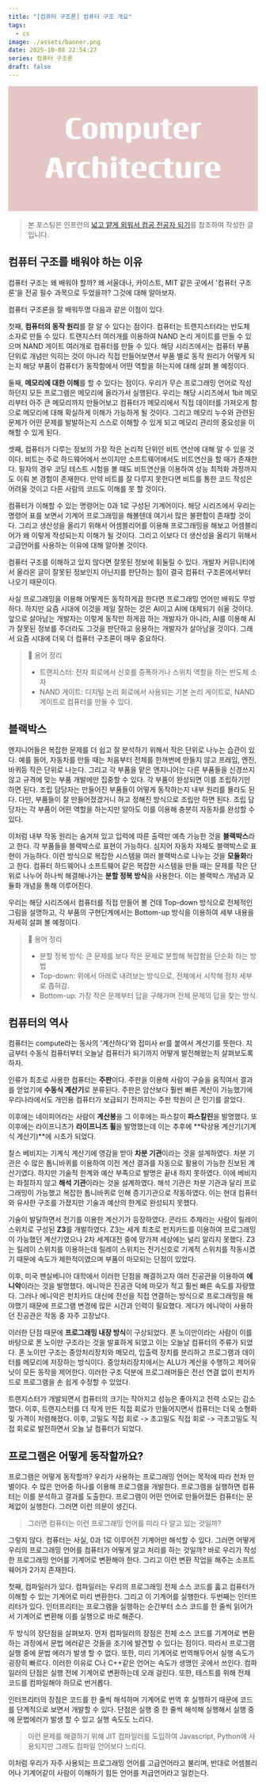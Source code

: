 ```yaml
---
title: "[컴퓨터 구조론] 컴퓨터 구조 개요"
tags:
  - cs
image: ./assets/banner.png
date: 2025-10-08 22:54:27
series: 컴퓨터 구조론
draft: false
---
```


![banner](./assets/banner.png)

> 본 포스팅은 인프런의 [넓고 얕게 외워서 컴공 전공자 되기](https://inf.run/udDJ6)를 참조하여 작성한 글입니다.

## 컴퓨터 구조를 배워야 하는 이유

컴퓨터 구조는 왜 배워야 할까? 왜 서울대나, 카이스트, MIT 같은 곳에서 '컴퓨터 구조론'을 전공 필수 과목으로 두었을까? 그것에 대해 알아보자.

컴퓨터 구조론을 잘 배워두명 다음과 같은 이점이 있다. 

첫째, **컴퓨터의 동작 원리**를 잘 알 수 있다는 점이다. 컴퓨터는 트랜지스터라는 반도체 소자로 만들 수 있다. 트랜지스터 여러개를 이용하여 NAND 논리 게이트를 만들 수 있으며 NAND 게이트 여러개로 컴퓨터를 만들 수 있다. 해당 시리즈에서는 컴퓨터 부품 단위로 개념만 익히는 것이 아니라 직접 만들어보면서 부품 별로 동작 원리가 어떻게 되는지 해당 부품이 컴퓨터가 동작함에서 어떤 역할을 하는지에 대해 살펴 볼 예정이다.

둘째, **메모리에 대한 이해**를 할 수 있다는 점이다. 우리가 무슨 프로그래밍 언어로 작성하던지 모든 프로그램은 메모리에 올라가서 실행된다. 우리는 해당 시리즈에서 1bit 메모리부터 아주 큰 메모리까지 만들어보고 컴퓨터가 메모리에서 직접 데이터를 가져오게 함으로 메모리에 대해 확실하게 이해가 가능하게 될 것이다. 그리고 메모리 누수와 관련된 문제가 어떤 문제를 발발하는지 스스로 이해할 수 있게 되고 메모리 관리의 중요성을 이해할 수 있게 된다.

셋째, 컴퓨터가 다루는 정보의 가장 작은 논리적 단위인 비트 연산에 대해 알 수 있을 것이다. 비트는 주로 하드웨어에서 쓰이지만 소프트웨어에서도 비트연산을 할 때가 존재한다. 필자의 경우 코딩 테스트 시험을 볼 때도 비트연산을 이용하여 성능 최적화 과정까지도 이뤄 본 경험이 존재한다. 만약 비트를 잘 다루지 못한다면 비트를 통한 코드 작성은 어려울 것이고 다른 사람의 코드도 이해를 못 할 것이다.

컴퓨터가 이해할 수 있는 명령어는 0과 1로 구성된 기계어이다. 해당 시리즈에서 우리는 명령어 표를 보면서 기계어 프로그래밍을 해볼텐데 여기서 많은 불편함이 존재할 것이다. 그리고 생산성을 올리기 위해서 어셈블리어를 이용해 프로그래밍을 해보고 어셈블리어가 왜 이렇게 작성되는지 이해가 될 것이다. 그리고 이보다 더 생산성을 올리기 위해서 고급언어를 사용하는 이유에 대해 알아볼 것이다.

컴퓨터 구조를 이해하고 있지 않다면 잘못된 정보에 휘둘릴 수 있다. 개발자 커뮤니티에서 올라온 글이 잘못된 정보인지 아닌지를 판단하는 힘이 결국 컴퓨터 구조론에서부터 나오기 때문이다.

사실 프로그래밍을 이용해 어떻게든 동작하게끔 한다면 프로그래밍 언어만 배워도 무방하다. 하지만 요즘 시대에 이것을 제일 잘하는 것은 AI이고 AI에 대체되기 쉬울 것이다. 앞으로 살아남는 개발자는 이렇게 동작만 하게끔 하는 개발자가 아니라, AI를 이용해 AI가 잘못된 정보를 주더라도 그것을 판단하고 응용하는 개발자가 살아남을 것이다. 그래서 요즘 시대에 더욱 더 컴퓨터 구조론이 매우 중요하다.

> 📝 용어 정리
>
> - 트랜지스터: 전자 회로에서 신호를 증폭하거나 스위치 역할을 하는 반도체 소자
> - NAND 게이트: 디지털 논리 회로에서 사용되는 기본 논리 게이트로, NAND 게이트로 컴퓨터를 만들 수 있다.

## 블랙박스

엔지니어들은 복잡한 문제를 더 쉽고 잘 분석하기 위해서 작은 단위로 나누는 습관이 있다. 예를 들어, 자동차를 만들 때는 처음부터 전체를 한꺼번에 만들지 않고 프레임, 엔진, 바퀴등 작은 단위로 나눈다. 그리고 각 부품을 맡은 엔지니어는 다른 부품들을 신경쓰지 않고 규격에 맞는 부품 개발에만 집중할 수 있다. 각 부품이 완성되면 이를 조립하기만 하면 된다. 조립 담당자는 만들어진 부품들이 어떻게 동작하는지 내부 원리를 몰라도 된다. 다만, 부품들이 잘 만들어졌겠거니 하고 정해진 방식으로 조립만 하면 된다. 조립 담당자는 각 부품이 어떤 역할을 하는지만 알아도 이를 이용해 충분히 자동차를 완성할 수 있다.

이처럼 내부 작동 원리는 숨겨져 있고 입력에 따른 출력만 예측 가능한 것을 **블랙박스**라고 한다. 각 부품들을 블랙박스로 표현이 가능하다. 심지어 자동차 자체도 블랙박스로 표현이 가능하다. 이런 방식으로 복잡한 시스템을 여러 블랙박스로 나누는 것을 **모듈화**라고 한다. 컴퓨터 하드웨어나 소프트웨어 같은 복잡한 시스템을 만들 때는 문제를 작은 단위로 나누어 하나씩 해결해나가는 **분할 정복 방식**을 사용한다. 이는 블랙박스 개념과 모듈화 개념을 통해 이루어진다.

우리는 해당 시리즈에서 컴퓨터를 직접 만들어 볼 건데 Top-down 방식으로 전체적인 그림을 설명하고, 각 부품의 구현단계에서는 Bottom-up 방식을 이용하여 세부 내용을 자세히 살펴 볼 예정이다.

> 📝 용어 정리
>
> - 분할 정복 방식: 큰 문제를 보다 작은 문제로 분할해 복잡함을 단순화 하는 방법
> - Top-down: 위에서 아래로 내려보는 방식으로, 전체에서 시작해 점차 세부로 좁혀감.
> - Bottom-up: 가장 작은 문제부터 답을 구해가며 전체 문제의 답을 찾는 방식.

## 컴퓨터의 역사

컴퓨터는 compute라는 동사의 '계산하다'와 접미사 er를 붙여서 계산기를 뜻한다. 지금부터 수동식 컴퓨터부터 오늘날 컴퓨터가 되기까지 어떻게 발전해왔는지 살펴보도록 하자.

인류가 최초로 사용한 컴퓨터는 **주판**이다. 주판을 이용해 사람이 구슬을 움직여서 결과를 얻었기에 **수동식 계산기**로 분류된다. 주판은 암산보다 훨씬 빠른 계산이 가능했기에 우리나라에서도 개인용 컴퓨터가 보급되기 전까지는 주판 학원이 큰 인기를 끌었다.

이후에는 네이피어라는 사람이 **계산봉**을 그 이후에는 파스칼이 **파스칼린**을 발명했다. 또 이후에는 라이프니츠가 **라이프니츠 휠**을 발명했는데 이는 추후에 **탁상용 계산기(기계식 계산기)**에 시초가 되었다.

찰스 베비지는 기계식 계산기에 영감을 받아 **차분 기관**이라는 것을 설계하였다. 차분 기관은 수 많은 톱니바퀴를 이용하여 이전 계산 결과를 자동으로 활용이 가능한 진보된 계산기였다. 하지만 기술적 한계와 예산 부족으로 발명은 끝내 하지 못하였다. 이에 베비지는 좌절하지 않고 **해석 기관**이라는 것을 설계하였다. 해석 기관은 차분 기관과 달리 프로그래밍이 가능했고 복잡한 톱니바퀴로 인해 증기기관으로 작동하였다. 이는 현대 컴퓨터와 유사한 구조를 가졌지만 기술과 예산의 한계로 완성되지 못했다.

기술이 발달하면서 전기를 이용한 계산기가 등장하였다. 콘라드 추제라는 사람이 릴레이 스위치로 구성된 **Z3**를 개발하였다. Z3는 세계 최초로 펀치카드를 이용하여 프로그래밍이 가능했던 계산기였으나 2차 세계대전 중에 망가져 세상에는 널리 알리지 못했다. Z3는 릴레이 스위치를 이용하는데 릴레이 스위치는 전기신호로 기계적 스위치를 작동시켰기 때문에 속도가 제한적이였으며 부품이 마모되는 단점이 있었다.

이후, 미국 펜실베니아 대학에서 이러한 단점을 해결하고자 여러 진공관을 이용하여 **에니악**이라는 것을 발명했다. 에니악은 진공관 덕에 마모가 적고 훨씬 빠른 속도를 자랑했다. 그러나 에니악은 펀치카드 대신에 전선을 직접 연결하는 방식으로 프로그래밍을 해야했기 때문에 프로그램 변경에 많은 시간과 인력이 필요했다. 게다가 에니악이 사용하던 진공관은 작동 중 자주 고장났다.

이러한 단점 때문에 **프로그래밍 내장 방식**이 구상되었다. 폰 노이만이라는 사람이 이를 바탕으로 폰 노이만 구조라는 것을 발표하게 되었고 이는 오늘날 컴퓨터의 주류가 되었다. 폰 노이만 구조는 중앙처리장치와 메모리, 입출력 장치를 분리하고 프로그램과 데이터를 메모리에 저장하는 방식이다. 중앙처리장치에서는 ALU가 계산을 수행하고 제어유닛이 모든 동작을 제어한다. 이러한 구조 덕분에 프로그래머들은 전선 연결 없이 펀치카드로 프로그램을 손 쉽게 수정할 수 있었다.

트랜지스터가 개발되면서 컴퓨터의 크기는 작아지고 성능은 좋아지고 전력 소모는 감소했다. 이후, 트랜지스터를 더 작게 만든 직접 회로가 만들어지면서 컴퓨터는 더욱 소형화 및 가격이 저렴해졌다. 이후, 고밀도 직접 회로 -> 초고밀도 직접 회로 -> 극초고밀도 직접 회로로 발전하면서 오늘 날 컴퓨터가 되었다.

## 프로그램은 어떻게 동작할까요?

프로그램은 어떻게 동작할까? 우리가 사용하는 프로그래밍 언어는 목적에 따라 천차 만별이다. 수 많은 언어중 하나를 이용해 프로그램을 개발한다. 프로그램을 실행하면 컴퓨터는 이를 분석하고 결과를 도출한다. 프로그램이 어떤 언어로 만들어졌든 컴퓨터는 문제없이 실행한다. 그러면 이런 의문이 생긴다.

> 그러면 컴퓨터는 이런 프로그래밍 언어를 미리 다 알고 있는 것일까?

그렇지 않다. 컴퓨터는 사실, 0과 1로 이루어진 기계어만 해석할 수 있다. 그러면 어떻게 우리의 프로그래밍 언어를 컴퓨터가 어떻게 알고 처리를 하는 것일까? 바로 우리가 작성한 프로그래밍 언어를 기계어로 변환해야 한다. 그리고 이런 변환 작업을 해주는 소프트웨어가 2가지 존재한다.

첫째, 컴파일러가 있다. 컴파일러는 우리의 프로그래밍 전체 소스 코드를 훓고 컴퓨터가 이해할 수 있는 기계어로 미리 변환한다. 그리고 이 기계어를 실행한다. 두번째는 인터프리터가 있다. 인터프리터는 프로그램을 실행하는 순간부터 소스 코드를 한 줄씩 읽어가서 기계어로 변환해 이를 실행으로 바로 해준다.

두 방식의 장단점을 살펴보자. 먼저 컴파일러의 장점은 전체 소스 코드를 기계어로 변환하는 과정에서 문법 에러같은 것들을 조기에 발견할 수 있다는 점이다. 따라서 프로그램 실행 중에 문법 에러가 발생 할 수 없다. 또한, 미리 기계어로 번역해두어서 실행 속도가 굉장히 빠르다. 이러한 이유로 C나 C++같은 언어는 속도가 생명인 곳에서 쓰인다. 컴파일러의 단점은 실행 전에 기계어로 변환하는데 오래 걸린다. 또한, 테스트를 위해 전체 코드를 컴파일해야 하므로 번거롭다.

인터프리터의 장점은 코드를 한 줄씩 해석하며 기계어로 번역 후 실행하기 때문에 코드를 단계적으로 보면서 개발할 수 있다. 단점은 실행 중 한 줄씩 해석해 실행해서 실행 중에 문법에러가 발생 할 수 있고 실행 속도도 느리다.

> 이런 문제를 해결하기 위해 JIT 컴파일러를 도입하여 Javascript, Python에 사용되지만 그래도 컴파일 언어보다 느리다.

이처럼 우리가 자주 사용되는 프로그래밍 언어를 고급언어라고 불리며, 반대로 어셈블리어나 기계어같이 사람이 이해하기 힘든 언어를 저급언어라고 일컫는다.
